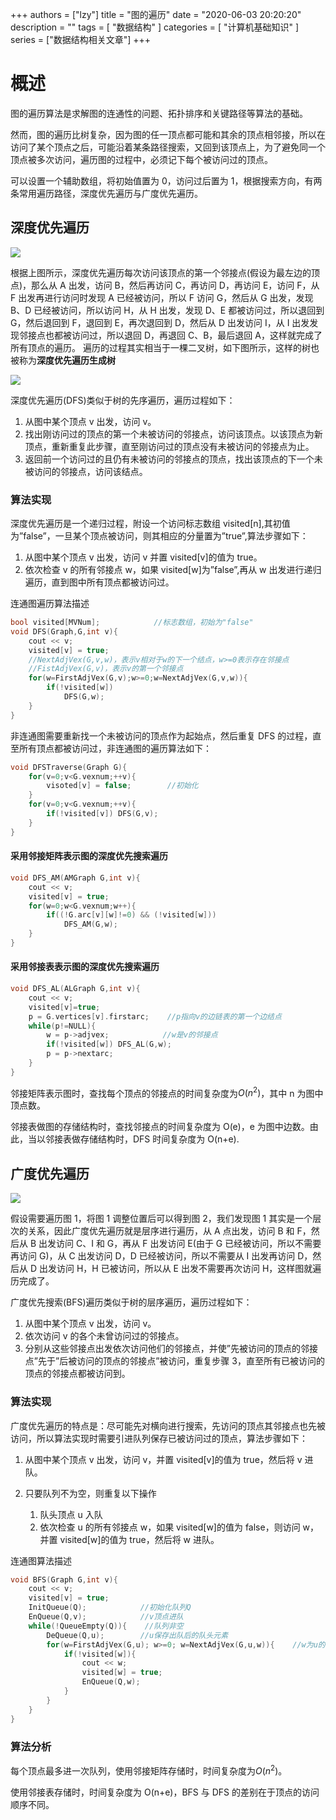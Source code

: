 
+++
authors = ["lzy"]
title = "图的遍历"
date = "2020-06-03 20:20:20"
description = ""
tags = [
    "数据结构"
]
categories = [
    "计算机基础知识"
]
series = ["数据结构相关文章"]
+++

# 概述

图的遍历算法是求解图的连通性的问题、拓扑排序和关键路径等算法的基础。

然而，图的遍历比树复杂，因为图的任一顶点都可能和其余的顶点相邻接，所以在访问了某个顶点之后，可能沿着某条路径搜索，又回到该顶点上，为了避免同一个顶点被多次访问，遍历图的过程中，必须记下每个被访问过的顶点。

可以设置一个辅助数组，将初始值置为 0，访问过后置为 1，根据搜索方向，有两条常用遍历路径，深度优先遍历与广度优先遍历。

## 深度优先遍历

![](../static/KaONbqhtioYCIcxaQHncQZYMnih.png)

根据上图所示，深度优先遍历每次访问该顶点的第一个邻接点(假设为最左边的顶点)，那么从 A 出发，访问 B，然后再访问 C，再访问 D，再访问 E，访问 F，从 F 出发再进行访问时发现 A 已经被访问，所以 F 访问 G，然后从 G 出发，发现 B、D 已经被访问，所以访问 H，从 H 出发，发现 D、E 都被访问过，所以退回到 G，然后退回到 F，退回到 E，再次退回到 D，然后从 D 出发访问 I，从 I 出发发现邻接点也都被访问过，所以退回 D，再退回 C、B，最后退回 A，这样就完成了所有顶点的遍历。
遍历的过程其实相当于一棵二叉树，如下图所示，这样的树也被称为**深度优先遍历生成树**

![](../static/G6QzbFEuSojv1axHIfMctBCZnNg.png)

深度优先遍历(DFS)类似于树的先序遍历，遍历过程如下：

1. 从图中某个顶点 v 出发，访问 v。
2. 找出刚访问过的顶点的第一个未被访问的邻接点，访问该顶点。以该顶点为新顶点，重新重复此步骤，直至刚访问过的顶点没有未被访问的邻接点为止。
3. 返回前一个访问过的且仍有未被访问的邻接点的顶点，找出该顶点的下一个未被访问的邻接点，访问该结点。

### 算法实现

深度优先遍历是一个递归过程，附设一个访问标志数组 visited[n],其初值为”false”，一旦某个顶点被访问，则其相应的分量置为”true”,算法步骤如下：

1. 从图中某个顶点 v 出发，访问 v 并置 visited[v]的值为 true。
2. 依次检查 v 的所有邻接点 w，如果 visited[w]为”false”,再从 w 出发进行递归遍历，直到图中所有顶点都被访问过。

连通图遍历算法描述

```c
bool visited[MVNum];            //标志数组，初始为"false"
void DFS(Graph,G,int v){
    cout << v;
    visited[v] = true;
    //NextAdjVex(G,v,w)，表示v相对于w的下一个结点，w>=0表示存在邻接点
    //FistAdjVex(G,v)，表示v的第一个邻接点
    for(w=FirstAdjVex(G,v);w>=0;w=NextAdjVex(G,v,w)){
        if(!visited[w])
            DFS(G,w);
    }
}
```

非连通图需要重新找一个未被访问的顶点作为起始点，然后重复 DFS 的过程，直至所有顶点都被访问过，非连通图的遍历算法如下：

```c
void DFSTraverse(Graph G){
    for(v=0;v<G.vexnum;++v){
        visoted[v] = false;        //初始化
    }
    for(v=0;v<G.vexnum;++v){
        if(!visited[v]) DFS(G,v);
    }
}
```

#### 采用邻接矩阵表示图的深度优先搜索遍历

```c
void DFS_AM(AMGraph G,int v){
    cout << v;
    visited[v] = true;
    for(w=0;w<G.vexnum;w++){
        if((!G.arc[v][w]!=0) && (!visited[w]))
            DFS_AM(G,w);
    }
}
```

#### 采用邻接表表示图的深度优先搜索遍历

```c
void DFS_AL(ALGraph G,int v){
    cout << v;
    visited[v]=true;
    p = G.vertices[v].firstarc;    //p指向v的边链表的第一个边结点
    while(p!=NULL){
        w = p->adjvex;            //w是v的邻接点
        if(!visited[w]) DFS_AL(G,w);
        p = p->nextarc;
    }
}
```

邻接矩阵表示图时，查找每个顶点的邻接点的时间复杂度为$O(n^2)$，其中 n 为图中顶点数。

邻接表做图的存储结构时，查找邻接点的时间复杂度为 O(e)，e 为图中边数。由此，当以邻接表做存储结构时，DFS 时间复杂度为 O(n+e).

## 广度优先遍历

![](../static/IKVbbkiSjol8oPxoV8ncwmvBnLf.png)

假设需要遍历图 1，将图 1 调整位置后可以得到图 2，我们发现图 1 其实是一个层次的关系，因此广度优先遍历就是层序进行遍历，从 A 点出发，访问 B 和 F，然后从 B 出发访问 C、I 和 G，再从 F 出发访问 E(由于 G 已经被访问，所以不需要再访问 G)，从 C 出发访问 D，D 已经被访问，所以不需要从 I 出发再访问 D，然后从 D 出发访问 H，H 已被访问，所以从 E 出发不需要再次访问 H，这样图就遍历完成了。

广度优先搜索(BFS)遍历类似于树的层序遍历，遍历过程如下：

1. 从图中某个顶点 v 出发，访问 v。
2. 依次访问 v 的各个未曾访问过的邻接点。
3. 分别从这些邻接点出发依次访问他们的邻接点，并使”先被访问的顶点的邻接点”先于”后被访问的顶点的邻接点”被访问，重复步骤 3，直至所有已被访问的顶点的邻接点都被访问到。

### 算法实现

广度优先遍历的特点是：尽可能先对横向进行搜索，先访问的顶点其邻接点也先被访问，所以算法实现时需要引进队列保存已被访问过的顶点，算法步骤如下：

1. 从图中某个顶点 v 出发，访问 v，并置 visited[v]的值为 true，然后将 v 进队。
2. 只要队列不为空，则重复以下操作

   1. 队头顶点 u 入队
   2. 依次检查 u 的所有邻接点 w，如果 visited[w]的值为 false，则访问 w，并置 visited[w]的值为 true，然后将 w 进队。

连通图算法描述

```c
void BFS(Graph G,int v){
    cout << v;
    visited[v] = true;
    InitQueue(Q);            //初始化队列Q
    EnQueue(Q,v);            //v顶点进队
    while(!QueueEmpty(Q)){    //队列非空
        DeQueue(Q,u);        //u保存出队后的队头元素
        for(w=FirstAdjVex(G,u); w>=0; w=NextAdjVex(G,u,w)){    //w为u的邻接点
            if(!visited[w]){
                cout << w;
                visited[w] = true;
                EnQueue(Q,w);
            }
        }
    }
}
```

### 算法分析

每个顶点最多进一次队列，使用邻接矩阵存储时，时间复杂度为$O(n^2)$。

使用邻接表存储时，时间复杂度为 O(n+e)，BFS 与 DFS 的差别在于顶点的访问顺序不同。
